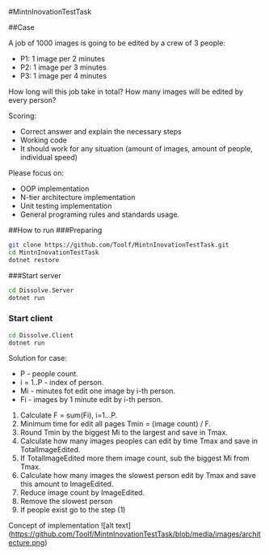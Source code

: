 #MintnInovationTestTask

##Case

A job of 1000 images is going to be edited by a crew of 3 people:
- P1: 1 image per 2 minutes
- P2: 1 image per 3 minutes
- P3: 1 image per 4 minutes

How long will this job take in total?
How many images will be edited by every person?

Scoring:
- Correct answer and explain the necessary steps 
- Working code
- It should work for any situation (amount of images, amount of people, individual speed)

Please focus on:
- OOP implementation 
- N-tier architecture implementation
- Unit testing implementation 
- General programing rules and standards usage.

##How to run
###Preparing
```bash
git clone https://github.com/Toolf/MintnInovationTestTask.git
cd MintnInovationTestTask
dotnet restore
```
###Start server
```bash
cd Dissolve.Server
dotnet run
```

### Start client

```bash
cd Dissolve.Client
dotnet run
```

Solution for case:
- P - people count.
- i = 1..P - index of person.
- Mi - minutes fot edit one image by i-th person.
- Fi - images by 1 minute edit by i-th person.
1. Calculate F = sum(Fi), i=1...P.
2. Minimum time for edit all pages Tmin = (image count) / F.
3. Round Tmin by the biggest Mi to the largest and save in Tmax.
4. Calculate how many images peoples can edit by time Tmax and save in TotalImageEdited.
5. If TotalImageEdited more them image count, sub the biggest Mi from Tmax.
6. Calculate how many images the slowest person edit by Tmax and save this amount to ImageEdited.
7. Reduce image count by ImageEdited.
8. Remove the slowest person
9. If people exist go to the step (1)

Concept of implementation
![alt text]
(https://github.com/Toolf/MintnInovationTestTask/blob/media/images/architecture.png)
